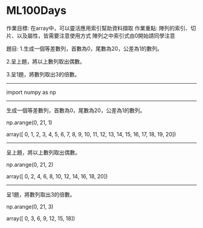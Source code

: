 # ML100Days
作業目標:
在array中，可以靈活應用索引幫助資料擷取
作業重點:
陣列的索引、切片、以及屬性，皆需要注意使用方式
陣列之中索引式由0開始請同學注意

題目:
1.生成一個等差數列，首數為0，尾數為20，公差為1的數列。

2.呈上題，將以上數列取出偶數。

3.呈1題，將數列取出3的倍數。

----------------------------

import numpy as np

----------------------------

生成一個等差數列，首數為0，尾數為20，公差為1的數列。

np.arange(0, 21, 1)

array([ 0,  1,  2,  3,  4,  5,  6,  7,  8,  9, 10, 11, 12, 13, 14, 15, 16,
       17, 18, 19, 20])
       
----------------------------

呈上題，將以上數列取出偶數。

np.arange(0, 21, 2)

array([ 0,  2,  4,  6,  8, 10, 12, 14, 16, 18, 20])

----------------------------

呈1題，將數列取出3的倍數。

np.arange(0, 21, 3)

array([ 0,  3,  6,  9, 12, 15, 18])
